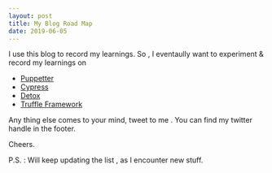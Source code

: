 ```yaml
---
layout: post
title: My Blog Road Map
date: 2019-06-05
---
```


I use this blog to record my learnings. So , I eventaully want to experiment & record my learnings on

- [Puppetter](https://developers.google.com/web/tools/puppeteer/)
- [Cypress](https://www.cypress.io/)
- [Detox](https://medium.com/reactive-hub/detox-vs-appium-ui-tests-in-react-native-2d07bf1e244f)
- [Truffle Framework](https://www.truffleframework.com/)

Any thing else comes to your mind, tweet to me . You can find my twitter handle in the footer.

Cheers.

P.S. : Will keep updating the list , as I encounter new stuff.